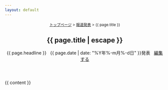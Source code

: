```yaml
---
layout: default
---
```

<main class="container">
<article class="post">
    <header class="post-header">
<small><a href="{{ site.url }}">トップページ</a>&nbsp;&gt;&nbsp;<a href="/press/">報道発表</a>&nbsp;&gt;&nbsp;{{ page.title }}</small>
        <h1 itemprop="name headline">{{ page.title | escape }}</h1>
        <p class="meta">
            {{ page.headline }}
            &nbsp;
            {{ page.date | date: "%Y年%-m月%-d日" }}発表
            &nbsp;
            <i class="fa-pencil"></i>
            <a href="https://github.com/{{ site.repository }}/blob/master/{{ page.path }}">編集する</a>
        </p>
    </header>
<div class="post-content">
{{ content }}
</div>
</article>
<div id="back-to-top">
    <i class="fa-angle-up"></i>
</div>
</main>
